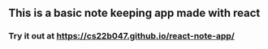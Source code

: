 ## This is a basic note keeping app made with react
### Try it out at https://cs22b047.github.io/react-note-app/
